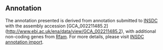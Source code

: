 
Annotation
----------

The annotation presented is derived from annotation submitted to
[INSDC](http://www.insdc.org) with the assembly accession [GCA\_002211485.2]
(http://www.ebi.ac.uk/ena/data/view/GCA_002211485.2),
with additional non-coding genes from
[Rfam](http://rfam.xfam.org/). For more details, please visit [INSDC
annotation import](http://ensemblgenomes.org/info/data/insdc_annotation).
